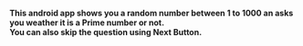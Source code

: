 <b>This android app shows you a random number between 1 to 1000 an asks you weather it is a Prime number or not.<br>
You can also skip the question using Next Button.
